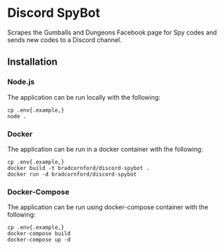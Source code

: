 # Discord SpyBot

Scrapes the Gumballs and Dungeons Facebook page for Spy codes and sends new codes to a Discord channel.

## Installation

### Node.js

The application can be run locally with the following:

    cp .env{.example,}
    node .

### Docker

The application can be run in a docker container with the following:

    cp .env{.example,}
    docker build -t bradcornford/discord-spybot .
    docker run -d bradcornford/discord-spybot

### Docker-Compose

The application can be run using docker-compose container with the following:

    cp .env{.example,}
    docker-compose build
    docker-compose up -d
